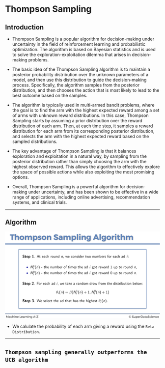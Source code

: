 # Thompson Sampling

## Introduction

- Thompson Sampling is a popular algorithm for decision-making under uncertainty in the field of reinforcement learning and probabilistic optimization. The algorithm is based on Bayesian statistics and is used to solve the exploration-exploitation dilemma that arises in decision-making problems.

- The basic idea of the Thompson Sampling algorithm is to maintain a posterior probability distribution over the unknown parameters of a model, and then use this distribution to guide the decision-making process. Specifically, the algorithm samples from the posterior distribution, and then chooses the action that is most likely to lead to the best outcome based on the samples.

- The algorithm is typically used in multi-armed bandit problems, where the goal is to find the arm with the highest expected reward among a set of arms with unknown reward distributions. In this case, Thompson Sampling starts by assuming a prior distribution over the reward distribution of each arm. Then, at each time step, it samples a reward distribution for each arm from its corresponding posterior distribution, and selects the arm with the highest expected reward based on the sampled distributions.

- The key advantage of Thompson Sampling is that it balances exploration and exploitation in a natural way, by sampling from the posterior distribution rather than simply choosing the arm with the highest observed reward. This allows the algorithm to effectively explore the space of possible actions while also exploiting the most promising options.

- Overall, Thompson Sampling is a powerful algorithm for decision-making under uncertainty, and has been shown to be effective in a wide range of applications, including online advertising, recommendation systems, and clinical trials.

---

## Algorithm

![Thompson Sampling](../../images/06_reinforcement_learning/Thompson_Sampling_Slide.png)

- We calulate the probability of each arm giving a reward using the `Beta Distribution`.

---

## `Thompson sampling generally outperforms the UCB algorithm`
